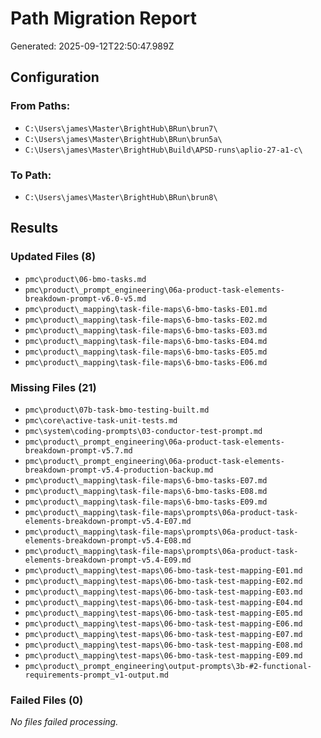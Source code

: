 # Path Migration Report

Generated: 2025-09-12T22:50:47.989Z

## Configuration

### From Paths:

- `C:\Users\james\Master\BrightHub\BRun\brun7\`
- `C:\Users\james\Master\BrightHub\BRun\brun5a\`
- `C:\Users\james\Master\BrightHub\Build\APSD-runs\aplio-27-a1-c\`

### To Path:

- `C:\Users\james\Master\BrightHub\BRun\brun8\`

## Results

### Updated Files (8)

- `pmc\product\06-bmo-tasks.md`
- `pmc\product\_prompt_engineering\06a-product-task-elements-breakdown-prompt-v6.0-v5.md`
- `pmc\product\_mapping\task-file-maps\6-bmo-tasks-E01.md`
- `pmc\product\_mapping\task-file-maps\6-bmo-tasks-E02.md`
- `pmc\product\_mapping\task-file-maps\6-bmo-tasks-E03.md`
- `pmc\product\_mapping\task-file-maps\6-bmo-tasks-E04.md`
- `pmc\product\_mapping\task-file-maps\6-bmo-tasks-E05.md`
- `pmc\product\_mapping\task-file-maps\6-bmo-tasks-E06.md`

### Missing Files (21)

- `pmc\product\07b-task-bmo-testing-built.md`
- `pmc\core\active-task-unit-tests.md`
- `pmc\system\coding-prompts\03-conductor-test-prompt.md`
- `pmc\product\_prompt_engineering\06a-product-task-elements-breakdown-prompt-v5.7.md`
- `pmc\product\_prompt_engineering\06a-product-task-elements-breakdown-prompt-v5.4-production-backup.md`
- `pmc\product\_mapping\task-file-maps\6-bmo-tasks-E07.md`
- `pmc\product\_mapping\task-file-maps\6-bmo-tasks-E08.md`
- `pmc\product\_mapping\task-file-maps\6-bmo-tasks-E09.md`
- `pmc\product\_mapping\task-file-maps\prompts\06a-product-task-elements-breakdown-prompt-v5.4-E07.md`
- `pmc\product\_mapping\task-file-maps\prompts\06a-product-task-elements-breakdown-prompt-v5.4-E08.md`
- `pmc\product\_mapping\task-file-maps\prompts\06a-product-task-elements-breakdown-prompt-v5.4-E09.md`
- `pmc\product\_mapping\test-maps\06-bmo-task-test-mapping-E01.md`
- `pmc\product\_mapping\test-maps\06-bmo-task-test-mapping-E02.md`
- `pmc\product\_mapping\test-maps\06-bmo-task-test-mapping-E03.md`
- `pmc\product\_mapping\test-maps\06-bmo-task-test-mapping-E04.md`
- `pmc\product\_mapping\test-maps\06-bmo-task-test-mapping-E05.md`
- `pmc\product\_mapping\test-maps\06-bmo-task-test-mapping-E06.md`
- `pmc\product\_mapping\test-maps\06-bmo-task-test-mapping-E07.md`
- `pmc\product\_mapping\test-maps\06-bmo-task-test-mapping-E08.md`
- `pmc\product\_mapping\test-maps\06-bmo-task-test-mapping-E09.md`
- `pmc\product\_prompt_engineering\output-prompts\3b-#2-functional-requirements-prompt_v1-output.md`

### Failed Files (0)

*No files failed processing.*

